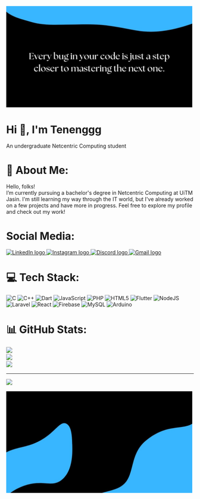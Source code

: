 <img src="https://github.com/tenenggg/tenenggg/blob/5ee27defabbf8f95b47ea6bd194cb5dcf093f785/top.jpg" width="500"/>
<h1>Hi 👋, I'm Tenenggg</h1>
<p>An undergraduate Netcentric Computing student</p>

# 💫 About Me:
Hello, folks!<br>I’m currently pursuing a bachelor's degree in Netcentric Computing at UiTM Jasin. I'm still learning my way through the IT world, but I've already worked on a few projects and have more in progress. Feel free to explore my profile and check out my work!

# Social Media:
<a href="https://www.linkedin.com/in/imamyunos" target="_blank">
    <img src="https://img.shields.io/static/v1?message=LinkedIn&logo=linkedin&label=&color=0077B5&logoColor=white&labelColor=&style=for-the-badge" height="35" alt="LinkedIn logo" />
</a>

<a href="https://www.instagram.com/tenenggg" target="_blank">
    <img src="https://img.shields.io/static/v1?message=Instagram&logo=instagram&label=&color=E4405F&logoColor=white&labelColor=&style=for-the-badge" height="35" alt="Instagram logo" />
</a>

<a href="https://discordapp.com/users/653650442806362162" target="_blank">
    <img src="https://img.shields.io/static/v1?message=Discord&logo=discord&label=&color=7289DA&logoColor=white&labelColor=&style=for-the-badge" height="35" alt="Discord logo" />
</a>

<a href="mailto:imamyunos7@gmail.com">
    <img src="https://img.shields.io/static/v1?message=Gmail&logo=gmail&label=&color=D14836&logoColor=white&labelColor=&style=for-the-badge" height="35" alt="Gmail logo" />
</a>




# 💻 Tech Stack:
![C](https://img.shields.io/badge/c-%2300599C.svg?style=for-the-badge&logo=c&logoColor=white) ![C++](https://img.shields.io/badge/c++-%2300599C.svg?style=for-the-badge&logo=c%2B%2B&logoColor=white) ![Dart](https://img.shields.io/badge/dart-%230175C2.svg?style=for-the-badge&logo=dart&logoColor=white) ![JavaScript](https://img.shields.io/badge/javascript-%23323330.svg?style=for-the-badge&logo=javascript&logoColor=%23F7DF1E) ![PHP](https://img.shields.io/badge/php-%23777BB4.svg?style=for-the-badge&logo=php&logoColor=white) ![HTML5](https://img.shields.io/badge/html5-%23E34F26.svg?style=for-the-badge&logo=html5&logoColor=white) ![Flutter](https://img.shields.io/badge/Flutter-%2302569B.svg?style=for-the-badge&logo=Flutter&logoColor=white) ![NodeJS](https://img.shields.io/badge/node.js-6DA55F?style=for-the-badge&logo=node.js&logoColor=white) ![Laravel](https://img.shields.io/badge/laravel-%23FF2D20.svg?style=for-the-badge&logo=laravel&logoColor=white) ![React](https://img.shields.io/badge/react-%2320232a.svg?style=for-the-badge&logo=react&logoColor=%2361DAFB) ![Firebase](https://img.shields.io/badge/firebase-a08021?style=for-the-badge&logo=firebase&logoColor=ffcd34) ![MySQL](https://img.shields.io/badge/mysql-4479A1.svg?style=for-the-badge&logo=mysql&logoColor=white) ![Arduino](https://img.shields.io/badge/-Arduino-00979D?style=for-the-badge&logo=Arduino&logoColor=white)
# 📊 GitHub Stats:
![](https://github-readme-stats.vercel.app/api?username=tenenggg&theme=dark&hide_border=false&include_all_commits=false&count_private=false)<br/>
![](https://github-readme-streak-stats.herokuapp.com/?user=tenenggg&theme=dark&hide_border=false)<br/>
![](https://github-readme-stats.vercel.app/api/top-langs/?username=tenenggg&theme=dark&hide_border=false&include_all_commits=false&count_private=false&layout=compact)

---
[![](https://visitcount.itsvg.in/api?id=tenenggg&icon=0&color=0)](https://visitcount.itsvg.in)

<img src="https://github.com/tenenggg/tenenggg/blob/499834d9344a5b4f5ea31f547b2816d45da11c25/bot.jpg" width="500"/>


